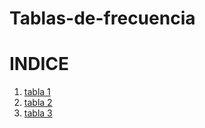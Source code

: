 # Tablas-de-frecuencia
# INDICE

1. [tabla 1](https://github.com/Miguel0ro/Tablas-de-frecuencia/blob/Erik_tabla_de_datos_cuantitativos_discretos/Erik_tabla_de_datos_cuantitativos_discretos.ipynb)
2. [tabla 2](https://github.com/Miguel0ro/Tablas-de-frecuencia/blob/Mguel_Tabla_de_datos_cuantitativos_continuos/Tabla_de_datos_cuantitativos_continuos.ipynb)
3. [tabla 3](https://github.com/Miguel0ro/Tablas-de-frecuencia/blob/adolfo_tabla_datos_cualitativos/tabla%20de%20datos%20cualitativos.ipynb)